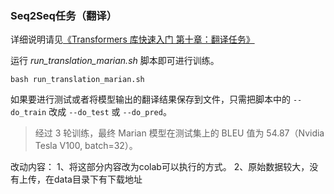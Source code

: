 ### Seq2Seq任务（翻译）

详细说明请见[《Transformers 库快速入门 第十章：翻译任务》](https://transformers.run/nlp/2022-03-24-transformers-note-7.html)

运行 *run_translation_marian.sh* 脚本即可进行训练。

```
bash run_translation_marian.sh
```

如果要进行测试或者将模型输出的翻译结果保存到文件，只需把脚本中的 `--do_train` 改成 `--do_test` 或 `--do_pred`。

> 经过 3 轮训练，最终 Marian 模型在测试集上的 BLEU 值为 54.87（Nvidia Tesla V100, batch=32）。

改动内容：
1、将这部分内容改为colab可以执行的方式。
2、原始数据较大，没有上传，在data目录下有下载地址

